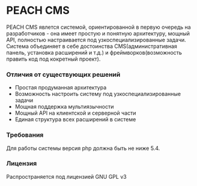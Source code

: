 PEACH CMS
=====
PEACH CMS явлется системой, ориентированной в первую очередь на разработчиков -
она имеет простую и понятную архитектуру, мощный API, полностью настраивается
под узкоспециализированные задачи. Система объединяет в себе достоинства CMS(административная панель, установка расширений и т.д.) и фреймворков(возможность править код под кокретный проект). 
<br>
<h3>Отличия от существующих решений</h3>
<ul>
    <li>Простая продуманная архитектура</li>
    <li>Возможность настроить систему под узкоспециализированные задачи</li>
    <li>Мощная поддержка мультиязычности</li>
    <li>Мощный API на клиентской и серверной части</li>
    <li>Единая структура всех расширений в системе</li>
</ul>
<h3>Требования</h3>
Для работы системы версия php должна быть не ниже 5.4.
<h3>Лицензия</h3>
Распространяется под лицензией GNU GPL v3
